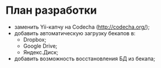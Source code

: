 # План разработки

* заменить Yii-капчу на Codecha (http://codecha.org/);
* добавить автоматическую загрузку бекапов в:
	* Dropbox;
	* Google Drive;
	* Яндекс.Диск;
* добавить возможность восстановления БД из бекапа;
